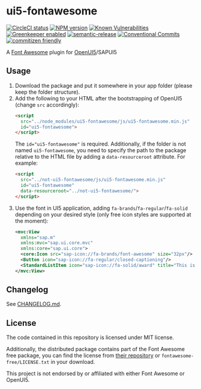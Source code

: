 # ui5-fontawesome

[![CircleCI status](https://img.shields.io/circleci/project/github/zypA13510/ui5-fontawesome/master.svg?logo=CircleCI&style=flat-square)](https://circleci.com/gh/zypA13510/ui5-fontawesome)
[![NPM version](https://img.shields.io/npm/v/ui5-fontawesome.svg?logo=npm&style=flat-square)](https://www.npmjs.com/package/ui5-fontawesome)
[![Known Vulnerabilities](https://img.shields.io/snyk/vulnerabilities/npm/ui5-fontawesome.svg?logo=Snyk&style=flat-square)](https://snyk.io/test/github/zypA13510/ui5-fontawesome)
[![Greenkeeper enabled](https://img.shields.io/badge/Greenkeeper-enabled-brightgreen.svg?style=flat-square)](https://greenkeeper.io/)
[![semantic-release](https://img.shields.io/badge/%20%20%F0%9F%93%A6%F0%9F%9A%80-semantic--release-e10079.svg?style=flat-square)](https://github.com/semantic-release/semantic-release)
[![Conventional Commits](https://img.shields.io/badge/Conventional%20Commits-1.0.0-yellow.svg?style=flat-square)](https://conventionalcommits.org/)
[![commitizen friendly](https://img.shields.io/badge/commitizen-friendly-brightgreen.svg?style=flat-square)](http://commitizen.github.io/cz-cli/)

A [Font Awesome](https://fontawesome.com/) plugin for [OpenUI5](https://openui5.org/)/SAPUI5

## Usage
1. Download the package and put it somewhere in your app folder (please keep the folder structure).
2. Add the following to your HTML after the bootstrapping of OpenUI5 (change `src` accordingly):
    ```HTML
    <script
      src="../node_modules/ui5-fontawesome/js/ui5-fontawesome.min.js"
      id="ui5-fontawesome">
    </script>
    ```
    The `id="ui5-fontawesome"` is required. Additionally, if the folder is not named `ui5-fontawesome`, you need to specify the path to the package relative to the HTML file by adding a `data-resourceroot` attribute. For example:
    ```HTML
    <script
      src="../not-ui5-fontawesome/js/ui5-fontawesome.min.js"
      id="ui5-fontawesome"
      data-resourceroot="../not-ui5-fontawesome/">
    </script>
    ```
3. Use the font in UI5 application, adding `fa-brands`/`fa-regular`/`fa-solid` depending on your desired style (only free icon styles are supported at the moment):
    ```XML
    <mvc:View
      xmlns="sap.m"
      xmlns:mvc="sap.ui.core.mvc"
      xmlns:core="sap.ui.core">
      <core:Icon src="sap-icon://fa-brands/font-awesome" size="32px"/>
      <Button icon="sap-icon://fa-regular/closed-captioning"/>
      <StandardListItem icon="sap-icon://fa-solid/award" title="This is awesome."/>
    </mvc:View>
    ```

## Changelog
See [CHANGELOG.md](CHANGELOG.md).

## License
The code contained in this repository is licensed under MIT license.

Additionally, the distributed package contains part of the Font Awesome free package, you can find the license from [their repository](https://github.com/FortAwesome/Font-Awesome/blob/master/LICENSE.txt) or `fontawesome-free/LICENSE.txt` in your download.

This project is not endorsed by or affiliated with either Font Awesome or OpenUI5.

